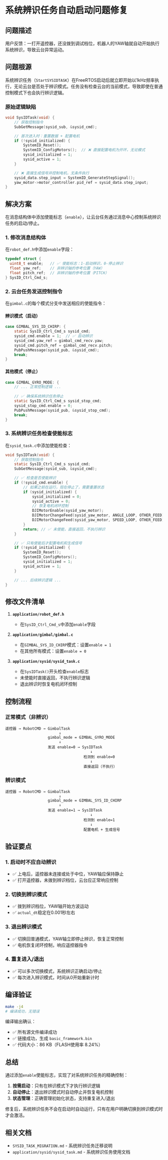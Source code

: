 # 系统辨识任务自动启动问题修复

## 问题描述

用户反馈：一打开遥控器，还没拨到调试档位，机器人的YAW轴就自动开始执行系统辨识，导致云台异常运动。

## 问题根源

系统辨识任务（`StartSYSIDTASK`）在FreeRTOS启动后就立即开始以1kHz频率执行，无论云台是否处于辨识模式。任务没有检查云台的当前模式，导致即使在普通控制模式下也会执行辨识逻辑。

### 原始逻辑缺陷

```c
void SysIDTask(void) {
    // 获取控制指令
    SubGetMessage(sysid_sub, &sysid_cmd);

    // 首次进入时：重置数据 + 配置电机
    if (!sysid_initialized) {
        SystemID_Reset();
        SystemID_ConfigMotors();  // ❌ 直接配置电机为开环，无论模式
        sysid_initialized = 1;
        sysid_active = 1;
    }

    // ❌ 直接生成信号并控制电机，无条件执行
    sysid_data.step_input = SystemID_GenerateStepSignal();
    yaw_motor->motor_controller.pid_ref = sysid_data.step_input;
}
```

## 解决方案

在消息结构体中添加使能标志（`enable`），让云台任务通过消息中心控制系统辨识任务的启动/停止。

### 1. 修改消息结构体

在`robot_def.h`中添加`enable`字段：

```c
typedef struct {
  uint8_t enable;   // ✅ 使能标志：1-启动辨识，0-停止辨识
  float yaw_ref;    // 非辨识轴的参考位置（YAW）
  float pitch_ref;  // 非辨识轴的参考位置（PITCH）
} SysID_Ctrl_Cmd_s;
```

### 2. 云台任务发送控制指令

在`gimbal.c`的每个模式分支中发送相应的使能指令：

#### 辨识模式（启动）

```c
case GIMBAL_SYS_ID_CHIRP: {
    static SysID_Ctrl_Cmd_s sysid_cmd;
    sysid_cmd.enable = 1;  // ✅ 启动辨识
    sysid_cmd.yaw_ref = gimbal_cmd_recv.yaw;
    sysid_cmd.pitch_ref = gimbal_cmd_recv.pitch;
    PubPushMessage(sysid_pub, &sysid_cmd);
    break;
}
```

#### 其他模式（停止）

```c
case GIMBAL_GYRO_MODE: {
    // ... 正常控制逻辑 ...
    
    // ✅ 确保系统辨识任务停止
    static SysID_Ctrl_Cmd_s sysid_stop_cmd;
    sysid_stop_cmd.enable = 0;
    PubPushMessage(sysid_pub, &sysid_stop_cmd);
    break;
}
```

### 3. 系统辨识任务检查使能标志

在`sysid_task.c`中添加使能检查：

```c
void SysIDTask(void) {
    // 获取控制指令
    static SysID_Ctrl_Cmd_s sysid_cmd;
    SubGetMessage(sysid_sub, &sysid_cmd);

    // ✅ 检查是否使能辨识
    if (!sysid_cmd.enable) {
        // 如果之前在运行，现在停止了，需要重置状态
        if (sysid_initialized) {
            sysid_initialized = 0;
            sysid_active = 0;
            // 恢复电机闭环控制
            DJIMotorEnable(sysid_yaw_motor);
            DJIMotorChangeFeed(sysid_yaw_motor, ANGLE_LOOP, OTHER_FEED);
            DJIMotorChangeFeed(sysid_yaw_motor, SPEED_LOOP, OTHER_FEED);
        }
        return; // ✅ 未使能，直接返回，不执行辨识
    }

    // ✅ 只有使能后才配置电机和生成信号
    if (!sysid_initialized) {
        SystemID_Reset();
        SystemID_ConfigMotors();
        sysid_initialized = 1;
        sysid_active = 1;
    }

    // ... 后续辨识逻辑 ...
}
```

## 修改文件清单

1. **`application/robot_def.h`**
   - 在`SysID_Ctrl_Cmd_s`中添加`enable`字段

2. **`application/gimbal/gimbal.c`**
   - 在`GIMBAL_SYS_ID_CHIRP`模式：设置`enable = 1`
   - 在其他所有模式：设置`enable = 0`

3. **`application/sysid/sysid_task.c`**
   - 在`SysIDTask()`开头检查`enable`标志
   - 未使能时直接返回，不执行辨识逻辑
   - 退出辨识时恢复电机闭环控制

## 控制流程

### 正常模式（非辨识）

```
遥控器 → RobotCMD → GimbalTask
                        ↓
                   gimbal_mode = GIMBAL_GYRO_MODE
                        ↓
                   发送 enable=0 → SysIDTask
                                      ↓
                                   检测到 enable=0
                                      ↓
                                   直接返回（不执行）
```

### 辨识模式

```
遥控器 → RobotCMD → GimbalTask
                        ↓
                   gimbal_mode = GIMBAL_SYS_ID_CHIRP
                        ↓
                   发送 enable=1 → SysIDTask
                                      ↓
                                   检测到 enable=1
                                      ↓
                                   配置电机 + 生成信号
```

## 验证要点

### 1. 启动时不应自动辨识

- ✅ 上电后，遥控器未连接或处于中位，YAW轴应保持静止
- ✅ 打开遥控器，未拨到辨识档位，云台应正常响应控制

### 2. 切换到辨识模式

- ✅ 拨到辨识档位，YAW轴开始方波运动
- ✅ `actual_dt`稳定在0.001秒左右

### 3. 退出辨识模式

- ✅ 切换回普通模式，YAW轴立即停止辨识，恢复正常控制
- ✅ 电机恢复闭环控制，响应遥控器指令

### 4. 重复进入/退出

- ✅ 可以多次切换模式，系统辨识正确启动/停止
- ✅ 每次进入辨识模式，时间从0开始重新计时

## 编译验证

```bash
make -j4
# 编译成功，无错误
```

编译输出确认：
- ✅ 所有源文件编译成功
- ✅ 链接成功，生成 `basic_framework.bin`
- ✅ 代码大小：86 KB（FLASH使用率 8.24%）

## 总结

通过添加`enable`使能标志，实现了对系统辨识任务的精确控制：

1. **按需启动**：只有在辨识模式下才执行辨识逻辑
2. **自动停止**：退出辨识模式时自动停止并恢复电机控制
3. **状态管理**：正确管理初始化状态，支持重复进入/退出

修复后，系统辨识任务不会在启动时自动运行，只有在用户明确切换到辨识模式时才会激活。

## 相关文档

- `SYSID_TASK_MIGRATION.md` - 系统辨识任务迁移说明
- `application/sysid/sysid_task.md` - 系统辨识任务使用文档


